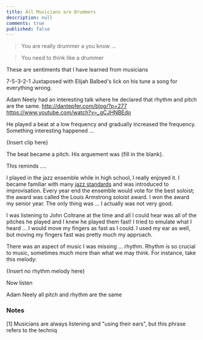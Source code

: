 ```yaml
---
title: All Musicians are Drummers
description: null
comments: true
published: false
---
```

> You are really drummer a you know ...

> You need to think like a drummer

These are sentiments that I have learned from musicians

7-5-3-2-1
Juxtaposed with Elijah Balbed's lick on his tune a song for everything wrong.

Adam Neely had an interesting talk where he declared that rhythm and pitch are the same.
http://dantepfer.com/blog/?p=277
https://www.youtube.com/watch?v=_gCJHNBEdo


He played a beat at a low frequency and gradually increased the frequency.  Something interesting happened ... 

{Insert clip here}

The beat became a pitch.  His arguement was {fill in the blank}.

This reminds ....

I played in the jazz ensemble while in high school, I really enjoyed it.  I became familiar with many [jazz standards][jazz-standards] and was introduced to improvisation.  Every year end the ensemble would vote for the best soloist; the award was called the Louis Armstrong soloist award.  I won the award my senior year.  The only thing was ... I actually was not very good.

I was listening to John Coltrane at the time and all I could hear was all of the pitches he played and I knew he played them fast!  I tried to emulate what I heard ... I would move my fingers as fast as I could.  I used my ear as well, but moving my fingers fast was pretty much my approach.

There was an aspect of music I was missing ... rhythm.  Rhythm is so crucial to music, sometimes much more than what we may think.  For instance, take this melody:

{Insert no rhythm melody here}

Now listen 


Adam Neely all pitch and rhythm are the same

[jazz-standards]: https://wikipedia.org/jazz-standards


### Notes
[<a name="playing-by-ear">1</a>] Musicians are always listening and "using their ears", but this phrase refers to the techniq
